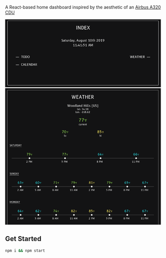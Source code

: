 A React-based home dashboard inspired by the aesthetic of an [Airbus A320 CDU](https://ccntservice.airbus.com/apps/cockpits/a320/)

![index screenshot](https://raw.githubusercontent.com/seesleestak/cdu-dashboard-react/master/screen-index.png)
![weather screenshot](https://raw.githubusercontent.com/seesleestak/cdu-dashboard-react/master/screen-weather.png)

## Get Started

```bash
npm i && npm start
```
